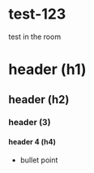 # test-123
test in the room
# header (h1)
## header (h2)
### header (3)
#### header 4 (h4)
 * bullet point
 